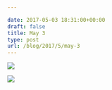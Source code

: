 ```yaml
---

date: 2017-05-03 18:31:00+00:00
draft: false
title: May 3
type: post
url: /blog/2017/5/may-3
---
```




  
![](/images/2017-05-03-20175may-3/IMG_1031.jpg)

  

  
![](/images/2017-05-03-20175may-3/20170503-DSCF6423.jpg)

  


